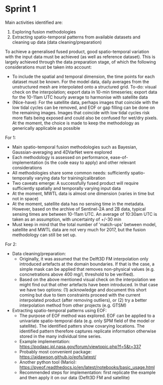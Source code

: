 # Sprint 1

Main activities identified are:
1. Exploring fusion methodologies
2. Extracting spatio-temporal patterns from available datasets and cleaning up data (data cleaning/preparation)

To achieve a generalised fused product, good spatio-temporal variation with the input data must be achieved (as well as reference dataset). This is largely achieved through the data preparation stage, of which the following considerations must be taken into account:
* To include the spatial and temporal dimension, the time points for each dataset must be known. For the model data, daily averages from the unstructured mesh are interpolated onto a structured grid. To-do: visual check on the interpolation; export data in 10-min timeseries; export data for the 10-11am UTC hourly average to harmonise with satellite data
* (Nice-have): For the satellite data, perhaps images that coincide with the low tidal cycles can be removed, and EOF or gap filling can be done on the remaining images. Images that coincide with low tidal cycles risk more flats being exposed and could also be confused for wet/dry pixels. At the moment, the choice is made to keep the methodology as generically applicable as possible

For 1:
* Main spatio-temporal fusion methodologies such as Bayesian, Gaussian-averaging and 4DVarNet were explored
* Each methodology is assessed on performance, ease-of-implementation (is the code easy to apply) and other relevant considerations
* All methodologies share some common needs: sufficiently spatio-temporally varying data for training/calibration
* Two caveats emerge: A successfully fused product will require sufficiently spatially and temporally varying input data
* At the moment, MWTL data is almost one dimension (varies in time but not in space)
* At the moment, satellite data has no sensing time in the metadata. However, based on the archive of Sentinel-2A and 2B data, typical sensing times are between 10-11am UTC. An average of 10:30am UTC is taken as an assumption, with uncertainty of +/-30 min
* Must keep in mind that the total number of 'match-ups' between model, satellite and MWTL data are not very much for 2017, but the fusion methodology can still be set up.

For 2:
* Data cleaning/preparation:
  * Originally, it was assumed that the Delft3D FM interpolation only introduced artefacts at the domain boundaries. If that is the case, a simple mask can be applied that removes non-physical values (e.g. concnetrations above 400 mg/l, threshold to be verified).
  * Based on the above mentioned visual check on the interpolation we might find out that other artefacts have been introduced. In that case we have two options: (1) acknowledge and document this short coming but due to tiem constraints proceed with the current interpolated product (after removing outliers), or (2) try a better interpolation method from other projects (e.g. GTSM)
* Extracting spatio-temporal patterns using EOF:
  * The purpose of EOF method was explored. EOF can be applied to a univariate spatio-temporal data (e.g. only SPM  field of the model or satellite). The identified patters show covarying locations. The identified pattern therefore captures replicate information otherwise stored in the many individual time series.  
  * Example implementation: https://podaac.jpl.nasa.gov/forum/viewtopic.php?f=5&t=337
  * Probably most convenient package: https://ajdawson.github.io/eofs/latest/
  * Another python tool (Mario): https://pyeof.readthedocs.io/en/latest/notebooks/basic_usage.html
  * Recommended steps for implementation: first replicate the example and then apply it on our data (Deflt3D FM and satellite)
